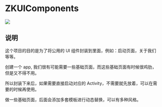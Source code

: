 # ZKUIComponents
[![](https://jitpack.io/v/ZhuoKeTeam/ZKUIComponents.svg)](https://jitpack.io/#ZhuoKeTeam/ZKUIComponents)

## 说明

这个项目的目的是为了将公用的 UI 组件封装到里面，例如：启动页面，关于我们等等。

创建一个 app, 我们很有可能需要一些基础页面，而这些基础页面有时候很鸡肋，但是又不得不用。

所以封装下来后，如果需要直接启动对应的 Activity，不需要就先放着，可以在需要的时候再使用。

做一些基础页面，后面会添加多套模板进行动态替换，可以有多种风格。
